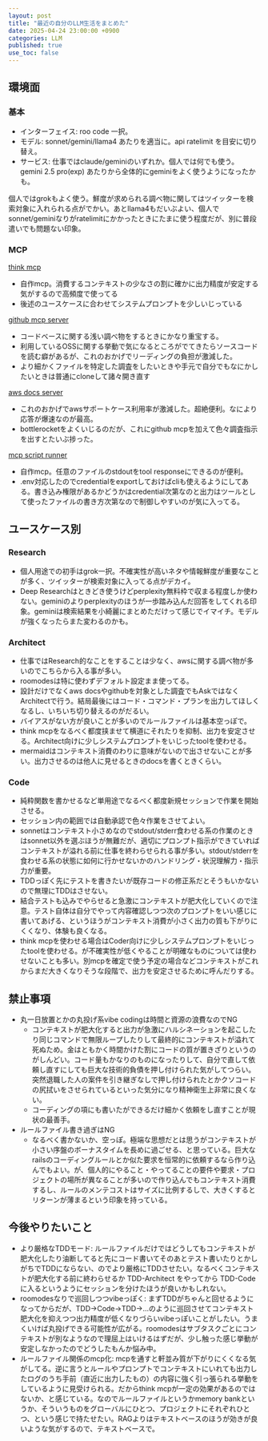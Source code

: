 ```yaml
---
layout: post
title: "最近の自分のLLM生活をまとめた"
date: 2025-04-24 23:00:00 +0900
categories: LLM
published: true
use_toc: false
---
```


## 環境面

### 基本

* インターフェイス:  roo code 一択。
* モデル: sonnet/gemini/llama4 あたりを適当に。api ratelimit を目安に切り替え。
* サービス: 仕事ではclaude/geminiのいずれか。個人では何でも使う。gemini 2.5 pro(exp) あたりから全体的にgeminiをよく使うようになったかも。

個人ではgrokもよく使う。鮮度が求められる調べ物に関してはツイッターを検索対象に入れられる点がでかい。あとllama4もだいぶよい、個人でsonnet/geminiなりがratelimitにかかったときにたまに使う程度だが、別に普段遣いでも問題ない印象。
### MCP

[think mcp](https://github.com/ktrysmt/mcp-think-as)
* 自作mcp。消費するコンテキストの少なさの割に確かに出力精度が安定する気がするので高頻度で使ってる
* 後述のユースケースに合わせてシステムプロンプトを少しいじっている

[github mcp server](https://github.com/github/github-mcp-server)
* コードベースに関する浅い調べ物をするときにかなり重宝する。
* 利用しているOSSに関する挙動で気になるところがでてきたらソースコードを読む癖があるが、これのおかげでリーディングの負担が激減した。
* より細かくファイルを特定した調査をしたいときや手元で自分でもなにかしたいときは普通にcloneして諸々開き直す

[aws docs server](https://github.com/awslabs/mcp?tab=readme-ov-file#aws-documentation-mcp-server)
* これのおかげでawsサポートケース利用率が激減した。超絶便利。なにより応答が爆速なのが最高。
* bottlerocketをよくいじるのだが、これにgithub mcpを加えて色々調査指示を出すとたいぶ捗った。

[mcp script runner](https://github.com/ktrysmt/mcp-script-runner)
* 自作mcp。任意のファイルのstdoutをtool responseにできるのが便利。
* .env対応したのでcredentialをexportしておけばcliも使えるようにしてある。書き込み権限があるかどうかはcredential次第なのと出力はツールとして使ったファイルの書き方次第なので制御しやすいのが気に入ってる。


## ユースケース別
### Research

* 個人用途での初手はgrok一択。不確実性が高いネタや情報鮮度が重要なことが多く、ツイッターが検索対象に入ってる点がデカイ。
* Deep Researchはときどき使うけどperplexity無料枠で収まる程度しか使わない。geminiのよりperplexityのほうが一歩踏み込んだ回答をしてくれる印象。geminiは検索結果を小綺麗にまとめただけって感じでイマイチ。モデルが強くなったらまた変わるのかも。

### Architect

* 仕事ではResearch的なことをすることは少なく、awsに関する調べ物が多いのでこちらから入る事が多い。
* roomodesは特に使わずデフォルト設定まま使ってる。
* 設計だけでなくaws docsやgithubを対象とした調査でもAskではなくArchitectで行う。結局最後にはコード・コマンド・プランを出力してほしくなるし、いちいち切り替えるのがだるい。
* バイアスがない方が良いことが多いのでルールファイルは基本空っぽで。
* think mcpをなるべく都度挟ませて横道にそれたりを抑制、出力を安定させる。Architect向けに少しシステムプロンプトをいじったtoolを使わせる。
* mermaidはコンテキスト消費のわりに意味がないので出させないことが多い。出力させるのは他人に見せるときのdocsを書くときくらい。

### Code

* 純粋関数を書かせるなど単用途でなるべく都度新規セッションで作業を開始させる。
* セッション内の範囲では自動承認で色々作業をさせてよい。
* sonnetはコンテキスト小さめなのでstdout/stderr食わせる系の作業のときはsonnet以外を選ぶほうが無難だが、適切にプロンプト指示ができていればコンテキストが溢れる前に仕事を終わらせられる事が多い。stdout/stderrを食わせる系の状態に如何に行かせないかのハンドリング・状況理解力・指示力が重要。
* TDDっぽく先にテストを書きたいが既存コードの修正系だとそうもいかないので無理にTDDはさせない。
* 結合テストも込みでやらせると急激にコンテキストが肥大化していくので注意。テスト自体は自分でやって内容確認しつつ次のプロンプトをいい感じに書いてあげる、というほうがコンテキスト消費が小さく出力の質も下がりにくくなり、体験も良くなる。
* think mcpを使わせる場合はCoder向けに少しシステムプロンプトをいじったtoolを使わせる。が不確実性が低くやることが明確なものについては使わせないことも多い。別mcpを確定で使う予定の場合などコンテキストがこれからまだ大きくなりそうな段階で、出力を安定させるために呼んだりする。




## 禁止事項

* 丸一日放置とかの丸投げ系vibe codingは時間と資源の浪費なのでNG
    * コンテキストが肥大化すると出力が急激にハルシネーションを起こしたり同じコマンドで無限ループしたりして最終的にコンテキストが溢れて死ぬため。金はともかく時間かけた割にコードの質が置きざりというのがしんどい。コード量もかなりのものになったりして、自分で直して依頼し直すにしても巨大な技術的負債を押し付けられた気がしてつらい。突然退職した人の案件を引き継ぎなしで押し付けられたとかクソコードの尻拭いをさせられているといった気分になり精神衛生上非常に良くない。
    * コーディングの項にも書いたができるだけ細かく依頼をし直すことが現状の最善手。
* ルールファイル書き過ぎはNG
    * なるべく書かないか、空っぽ。極端な思想だとは思うがコンテキストが小さい序盤のボーナスタイムを長めに過ごせる、と思っている。巨大なrailsのコーディングルールとか似た要求を恒常的に依頼するなら作り込んでもよい。が、個人的にやること・やってることの要件や要求・プロジェクトの場所が異なることが多いので作り込んでもコンテキスト消費するし、ルールのメンテコストはサイズに比例するしで、大きくするとリターンが薄まるという印象を持っている。

## 今後やりたいこと

* より厳格なTDDモード: ルールファイルだけではどうしてもコンテキストが肥大化したり油断してると先にコード書いてそのあとテスト書いたりとかしがちでTDDにならない、のでより厳格にTDDさせたい。なるべくコンテキストが肥大化する前に終わらせるか TDD-Architect をやってから TDD-Code に入るというようにセッションを分けたほうが良いかもしれない。
* roomodesなりで巡回しつつvibeっぽく: まずTDDがちゃんと回せるようになってからだが、TDD→Code→TDD→...のように巡回させてコンテキスト肥大化を抑えつつ出力精度が低くなりづらいvibeっぽいことがしたい。うまくいけば丸投げできる可能性が広がる。roomodesはサブタスクごとにコンテキストが別なようなので理屈上はいけるはずだが、少し触った感じ挙動が安定しなかったのでどうしたもんか悩み中。
* ルールファイル関係のmcp化: mcpを通すと軒並み質が下がりにくくなる気がしてる。逆に言うとルールやプロンプトでコンテキストにいれても出力したログのうち手前（直近に出力したもの）の内容に強く引っ張られる挙動をしているように見受けられる。だからthink mcpが一定の効果があるのではないか、と感じている。なのでルールファイルというかmemory bankというか、そういうものをグローバルにひとつ、プロジェクトにそれぞれひとつ、という感じで持たせたい。RAGよりはテキストベースのほうが効きが良いような気がするので、テキストベースで。

